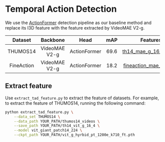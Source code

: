 # Temporal Action Detection
We use the [ActionFormer](https://github.com/happyharrycn/actionformer_release) detection pipeline as our baseline method and replace its I3D feature with the feature extracted by VideoMAE V2-g.

| Dataset | Backbone | Head | mAP | Features |
| :-----: | :------: | :--: | :-: | :------: |
| THUMOS14 | VideoMAE V2-g | ActionFormer | 69.6 | [th14_mae_g_16_4.tar.gz](https://huggingface.co/datasets/OpenGVLab/VideoMAEv2-TAL-Features/resolve/main/th14_mae_g_16_4.tar.gz) |
| FineAction | VideoMAE V2-g | ActionFormer | 18.2 | [fineaction_mae_g.tar.gz](https://huggingface.co/datasets/OpenGVLab/VideoMAEv2-TAL-Features/resolve/main/fineaction_mae_g.tar.gz) |

## Extract feature
Use `extract_tad_feature.py` to extract the feature of datasets. For example, to extract the feature of THUMOS14, running the following command:
```bash
python extract_tad_feature.py \
    --data_set THUMOS14 \
    --data_path YOUR_PATH/thumos14_videos \
    --save_path YOUR_PATH/th14_vit_g_16_4 \
    --model vit_giant_patch14_224 \
    --ckpt_path YOUR_PATH/vit_g_hyrbid_pt_1200e_k710_ft.pth
```
